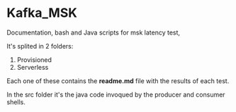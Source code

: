 # Kafka_MSK

Documentation, bash and Java scripts for msk latency test,

It's splited in 2 folders:
  
1. Provisioned
2. Serverless

Each one of these contains the **readme.md** file with the results of each test.

In the src folder it's the java code invoqued by the producer and consumer shells.
